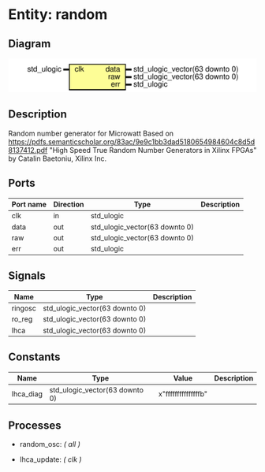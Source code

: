 # Entity: random
## Diagram
![Diagram](fpga-random.svg "Diagram")
## Description
Random number generator for Microwatt
Based on https://pdfs.semanticscholar.org/83ac/9e9c1bb3dad5180654984604c8d5d8137412.pdf
"High Speed True Random Number Generators in Xilinx FPGAs"
by Catalin Baetoniu, Xilinx Inc.
## Ports
| Port name | Direction | Type                           | Description |
| --------- | --------- | ------------------------------ | ----------- |
| clk       | in        | std_ulogic                     |             |
| data      | out       | std_ulogic_vector(63 downto 0) |             |
| raw       | out       | std_ulogic_vector(63 downto 0) |             |
| err       | out       | std_ulogic                     |             |
## Signals
| Name    | Type                           | Description |
| ------- | ------------------------------ | ----------- |
| ringosc | std_ulogic_vector(63 downto 0) |             |
| ro_reg  | std_ulogic_vector(63 downto 0) |             |
| lhca    | std_ulogic_vector(63 downto 0) |             |
## Constants
| Name      | Type                           | Value                | Description |
| --------- | ------------------------------ | -------------------- | ----------- |
| lhca_diag | std_ulogic_vector(63 downto 0) |  x"fffffffffffffffb" |             |
## Processes
- random_osc: _( all )_

- lhca_update: _( clk )_

